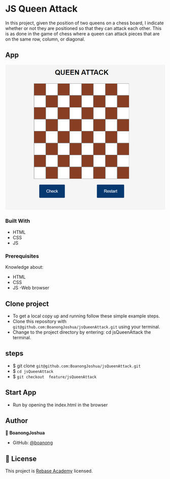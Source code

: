 # JS Queen Attack

In this project, given the position of two queens on a chess board, I indicate whether or not they are positioned so that they can attack each other. This is as done in the game of chess where a queen can attack pieces that are on the same row, column, or diagonal.

## App

![Home](assets/images/read.PNG)

### Built With

- HTML
- CSS
- JS

### Prerequisites

Knowledge about:

- HTML
- CSS
- JS
-Web browser

## Clone project

- To get a local copy up and running follow these simple example steps.
- Clone this repository with `git@github.com:BoanongJoshua/jsQueenAttack.git` using your terminal.
- Change to the project directory by entering: cd jsQueenAttack the terminal.

## steps

- $ git clone `git@github.com:BoanongJoshua/jsQueenAttack.git`
- $ `cd jsQueenAttack`
- $ `git checkout  feature/jsQueenAttack`

## Start App

- Run by opening the index.html in the browser

## Author

👤 **BoanongJoshua**

- GitHub: [@boanong](git@github.com:NoubissiViany/jsQueenAttack.git)

## 📝 License

This project is [Rebase Academy](./LICENSE) licensed.
